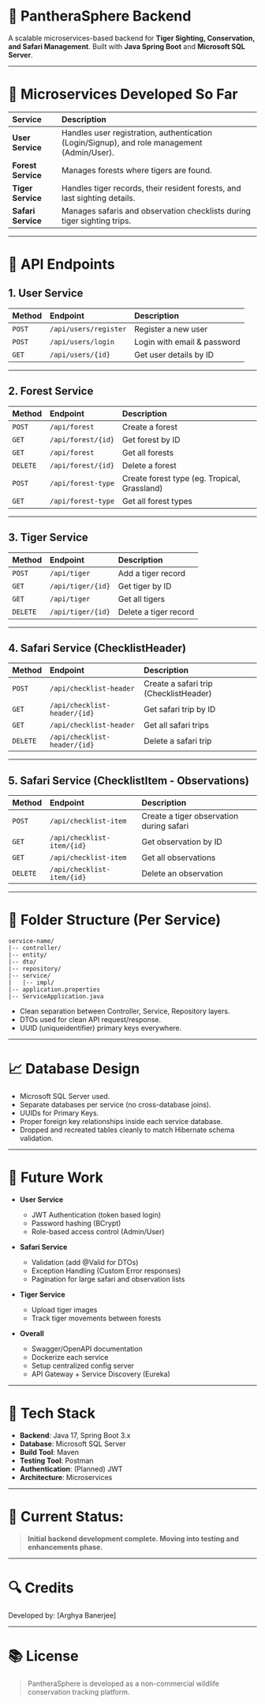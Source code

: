 # 🐲 PantheraSphere Backend

A scalable microservices-based backend for **Tiger Sighting, Conservation, and Safari Management**.
Built with **Java Spring Boot** and **Microsoft SQL Server**.

---

# 📂 Microservices Developed So Far

| Service | Description |
|:--------|:------------|
| **User Service** | Handles user registration, authentication (Login/Signup), and role management (Admin/User). |
| **Forest Service** | Manages forests where tigers are found. |
| **Tiger Service** | Handles tiger records, their resident forests, and last sighting details. |
| **Safari Service** | Manages safaris and observation checklists during tiger sighting trips. |

---

# 🔗 API Endpoints

## 1. User Service

| Method | Endpoint | Description |
|:-------|:---------|:------------|
| `POST` | `/api/users/register` | Register a new user |
| `POST` | `/api/users/login` | Login with email & password |
| `GET` | `/api/users/{id}` | Get user details by ID |

---

## 2. Forest Service

| Method | Endpoint | Description |
|:-------|:---------|:------------|
| `POST` | `/api/forest` | Create a forest |
| `GET` | `/api/forest/{id}` | Get forest by ID |
| `GET` | `/api/forest` | Get all forests |
| `DELETE` | `/api/forest/{id}` | Delete a forest |
| `POST` | `/api/forest-type` | Create forest type (eg. Tropical, Grassland) |
| `GET` | `/api/forest-type` | Get all forest types |

---

## 3. Tiger Service

| Method | Endpoint | Description |
|:-------|:---------|:------------|
| `POST` | `/api/tiger` | Add a tiger record |
| `GET` | `/api/tiger/{id}` | Get tiger by ID |
| `GET` | `/api/tiger` | Get all tigers |
| `DELETE` | `/api/tiger/{id}` | Delete a tiger record |

---

## 4. Safari Service (ChecklistHeader)

| Method | Endpoint | Description |
|:-------|:---------|:------------|
| `POST` | `/api/checklist-header` | Create a safari trip (ChecklistHeader) |
| `GET` | `/api/checklist-header/{id}` | Get safari trip by ID |
| `GET` | `/api/checklist-header` | Get all safari trips |
| `DELETE` | `/api/checklist-header/{id}` | Delete a safari trip |

---

## 5. Safari Service (ChecklistItem - Observations)

| Method | Endpoint | Description |
|:-------|:---------|:------------|
| `POST` | `/api/checklist-item` | Create a tiger observation during safari |
| `GET` | `/api/checklist-item/{id}` | Get observation by ID |
| `GET` | `/api/checklist-item` | Get all observations |
| `DELETE` | `/api/checklist-item/{id}` | Delete an observation |

---

# 📁 Folder Structure (Per Service)

```
service-name/
|-- controller/
|-- entity/
|-- dto/
|-- repository/
|-- service/
|   |-- impl/
|-- application.properties
|-- ServiceApplication.java
```

- Clean separation between Controller, Service, Repository layers.
- DTOs used for clean API request/response.
- UUID (uniqueidentifier) primary keys everywhere.

---

# 📈 Database Design

- Microsoft SQL Server used.
- Separate databases per service (no cross-database joins).
- UUIDs for Primary Keys.
- Proper foreign key relationships inside each service database.
- Dropped and recreated tables cleanly to match Hibernate schema validation.

---

# 🌟 Future Work

- **User Service**
  - JWT Authentication (token based login)
  - Password hashing (BCrypt)
  - Role-based access control (Admin/User)

- **Safari Service**
  - Validation (add @Valid for DTOs)
  - Exception Handling (Custom Error responses)
  - Pagination for large safari and observation lists

- **Tiger Service**
  - Upload tiger images
  - Track tiger movements between forests

- **Overall**
  - Swagger/OpenAPI documentation
  - Dockerize each service
  - Setup centralized config server
  - API Gateway + Service Discovery (Eureka)

---

# 🚀 Tech Stack

- **Backend**: Java 17, Spring Boot 3.x
- **Database**: Microsoft SQL Server
- **Build Tool**: Maven
- **Testing Tool**: Postman
- **Authentication**: (Planned) JWT
- **Architecture**: Microservices

---

# 📅 Current Status: 

> **Initial backend development complete. Moving into testing and enhancements phase.**

---

# 🔍 Credits

Developed by: [Arghya Banerjee]

---

# 📚 License

> PantheraSphere is developed as a non-commercial wildlife conservation tracking platform.
